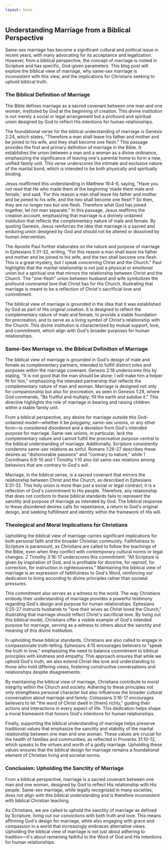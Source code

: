 ```yaml
---
layout: base
---
```


## Understanding Marriage from a Biblical Perspective

Same-sex marriage has become a significant cultural and political issue in recent years, with many advocating for its acceptance and legalization. However, from a biblical perspective, the concept of marriage is rooted in Scripture and has specific, God-given parameters. This blog post will explore the biblical view of marriage, why same-sex marriage is inconsistent with this view, and the implications for Christians seeking to uphold biblical truth.

### **The Biblical Definition of Marriage**

The Bible defines marriage as a sacred covenant between one man and one woman, instituted by God at the beginning of creation. This divine institution is not merely a social or legal arrangement but a profound and spiritual union designed by God to reflect His intentions for human relationships.

The foundational verse for the biblical understanding of marriage is Genesis 2:24, which states, "Therefore a man shall leave his father and mother and be joined to his wife, and they shall become one flesh." This passage provides the first and primary definition of marriage in the Bible. It establishes the union between a man and a woman as a divine ordinance, emphasizing the significance of leaving one's parental home to form a new, unified family unit. This verse underscores the intimate and exclusive nature of the marital bond, which is intended to be both physically and spiritually binding.

Jesus reaffirmed this understanding in Matthew 19:4-6, saying, "Have you not read that He who made them at the beginning 'made them male and female,' and said, 'For this reason a man shall leave his father and mother and be joined to his wife, and the two shall become one flesh'? So then, they are no longer two but one flesh. Therefore what God has joined together, let not man separate." In this passage, Jesus reaffirms the creation account, emphasizing that marriage is a divinely ordained institution that reflects the complementary nature of male and female. By quoting Genesis, Jesus reinforces the idea that marriage is a sacred and enduring union designed by God and should not be altered or dissolved by human intervention.

The Apostle Paul further elaborates on the nature and purpose of marriage in Ephesians 5:31-32, writing, "For this reason a man shall leave his father and mother and be joined to his wife, and the two shall become one flesh. This is a great mystery, but I speak concerning Christ and the Church." Paul highlights that the marital relationship is not just a physical or emotional union but a spiritual one that mirrors the relationship between Christ and the Church. The "one-flesh" union between husband and wife symbolizes the profound covenantal love that Christ has for His Church, illustrating that marriage is meant to be a reflection of Christ's sacrificial love and commitment.

The biblical view of marriage is grounded in the idea that it was established by God as part of His original creation. It is designed to reflect the complementary nature of male and female, to provide a stable foundation for procreation, and to serve as a living symbol of Christ's relationship with the Church. This divine institution is characterized by mutual support, love, and commitment, which align with God's broader purposes for human relationships.

### **Same-Sex Marriage vs. the Biblical Definition of Marriage**

The biblical view of marriage is grounded in God's design of male and female as complementary partners, intended to fulfill distinct roles and purposes within the marriage covenant. Genesis 2:18 underscores this by stating, "It is not good that the man should be alone; I will make him a helper fit for him," emphasizing the intended partnership that reflects the complementary nature of man and woman. Marriage is designed not only for companionship but also for procreation, as seen in Genesis 1:28, where God commands, "Be fruitful and multiply; fill the earth and subdue it." This directive highlights the role of marriage in bearing and raising children within a stable family unit. 

From a biblical perspective, any desire for marriage outside this God-ordained model—whether it be polygamy, same-sex unions, or any other form—is considered disordered and a deviation from God's intended purpose for marriage. Same-sex unions, in particular, lack the complementary nature and cannot fulfill the procreative purpose central to the biblical understanding of marriage. Additionally, Scripture consistently condemns same-sex relations as sinful. Romans 1:26-27 describes these desires as "dishonorable passions" and "contrary to nature," while 1 Corinthians 6:9-10 and 1 Timothy 1:10 also list same-sex relations among behaviors that are contrary to God's will.

Marriage, in the biblical sense, is a sacred covenant that mirrors the relationship between Christ and the Church, as described in Ephesians 5:31-32. This holy union is more than just a social or legal contract; it is a reflection of God's commitment to His people. Therefore, any relationship that does not conform to these biblical standards fails to represent the sanctity and purpose of marriage as intended by God. The biblical response to these disordered desires calls for repentance, a return to God's original design, and seeking fulfillment and identity within the framework of His will.

### **Theological and Moral Implications for Christians**

Upholding the biblical view of marriage carries significant implications for both personal faith and the broader Christian community. Faithfulness to Scripture is paramount, as Christians are called to follow the teachings of the Bible, even when they conflict with contemporary cultural norms or legal changes. 2 Timothy 3:16-17 underscores this commitment: "All Scripture is given by inspiration of God, and is profitable for doctrine, for reproof, for correction, for instruction in righteousness." Maintaining the biblical view of marriage is an expression of faithfulness to God's Word, reinforcing our dedication to living according to divine principles rather than societal pressures.

This commitment also serves as a witness to the world. The way Christians embody their understanding of marriage provides a powerful testimony regarding God's design and purpose for human relationships. Ephesians 5:25-27 instructs husbands to "love their wives as Christ loved the Church," illustrating that marriage should reflect Christ's sacrificial love. By living out this biblical model, Christians offer a visible example of God's intended purpose for marriage, serving as a witness to others about the sanctity and meaning of this divine institution.

In upholding these biblical standards, Christians are also called to engage in compassionate truth-telling. Ephesians 4:15 encourages believers to "speak the truth in love," emphasizing the need to balance commitment to biblical principles with kindness and empathy. This approach ensures that while we uphold God's truth, we also extend Christ-like love and understanding to those who hold differing views, fostering constructive conversations and relationships despite disagreements.

By maintaining the biblical view of marriage, Christians contribute to moral integrity within the Church and society. Adhering to these principles not only strengthens personal character but also influences the broader cultural conversation about marriage and family. Colossians 3:16-17 encourages believers to let "the word of Christ dwell in \[them\] richly," guiding their actions and interactions in every aspect of life. This dedication helps shape a moral framework that honors God's intentions for human relationships.

Finally, supporting the biblical understanding of marriage helps preserve traditional values that emphasize the sanctity and stability of the marital relationship between one man and one woman. These values are crucial for the health of families and communities, as reflected in Proverbs 31:10-12, which speaks to the virtues and worth of a godly marriage. Upholding these values ensures that the biblical design for marriage remains a foundational element of Christian living and societal norms.

### **Conclusion: Upholding the Sanctity of Marriage**

From a biblical perspective, marriage is a sacred covenant between one man and one woman, designed by God to reflect His relationship with His people. Same-sex marriage, while legally recognized in many societies, does not align with this biblical understanding and is therefore inconsistent with biblical Christian teaching. 

As Christians, we are called to uphold the sanctity of marriage as defined by Scripture, living out our convictions with both truth and love. This means affirming God's design for marriage, while also engaging with grace and compassion in a world that increasingly embraces alternative views. Upholding the biblical view of marriage is not just about adhering to tradition—it's about remaining faithful to the Word of God and His intentions for human relationships.